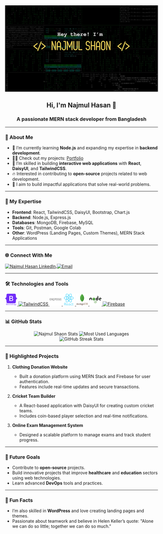 ![Welcome Banner](https://github.com/Najmul-Shaon/Najmul-Shaon/blob/main/Black%20Yellow%20Futuristic%20Welcome%20To%20Video%20YouTube%20Intro.jpg)

<h2 align="center">Hi, I'm Najmul Hasan 👋</h2>
<h3 align="center">A passionate MERN stack developer from Bangladesh</h3>

---

### 🌟 About Me

- 🌱 I’m currently learning **Node.js** and expanding my expertise in **backend development**.
- 👨‍💻 Check out my projects: [Portfolio](https://najmul-shaon.github.io/portfolio/)
- 🧠 I’m skilled in building **interactive web applications** with **React**, **DaisyUI**, and **TailwindCSS**.
- 🔥 Interested in contributing to **open-source** projects related to web development.
- 🎯 I aim to build impactful applications that solve real-world problems.

---

### 💼 My Expertise
- **Frontend**: React, TailwindCSS, DaisyUI, Bootstrap, Chart.js
- **Backend**: Node.js, Express.js
- **Databases**: MongoDB, Firebase, MySQL
- **Tools**: Git, Postman, Google Colab
- **Other**: WordPress (Landing Pages, Custom Themes), MERN Stack Applications

---

### 🌐 Connect With Me

<p align="left">
  <a href="https://linkedin.com/in/www.linkedin.com/in/najmul-hasan-75a096205" target="_blank">
    <img align="center" src="https://raw.githubusercontent.com/rahuldkjain/github-profile-readme-generator/master/src/images/icons/Social/linked-in-alt.svg" alt="Najmul Hasan LinkedIn" height="30" width="40" />
  </a>
  <a href="mailto:najmul.nh.shaon@gmail.com">
    <img align="center" src="https://cdn-icons-png.flaticon.com/512/732/732200.png" alt="Email" height="30" width="30" />
  </a>
</p>

---

### 🛠️ Technologies and Tools
<p align="left">
  <a href="https://getbootstrap.com" target="_blank"> 
    <img src="https://raw.githubusercontent.com/devicons/devicon/master/icons/bootstrap/bootstrap-plain-wordmark.svg" alt="Bootstrap" width="40" height="40"/>
  </a> 
  <a href="https://tailwindcss.com" target="_blank"> 
    <img src="https://www.vectorlogo.zone/logos/tailwindcss/tailwindcss-icon.svg" alt="TailwindCSS" width="40" height="40"/> 
  </a> 
  <a href="https://expressjs.com" target="_blank"> 
    <img src="https://raw.githubusercontent.com/devicons/devicon/master/icons/express/express-original-wordmark.svg" alt="Express.js" width="40" height="40"/>
  </a> 
  <a href="https://reactjs.org/" target="_blank"> 
    <img src="https://raw.githubusercontent.com/devicons/devicon/master/icons/react/react-original-wordmark.svg" alt="React" width="40" height="40"/>
  </a> 
  <a href="https://www.mongodb.com/" target="_blank"> 
    <img src="https://raw.githubusercontent.com/devicons/devicon/master/icons/mongodb/mongodb-original-wordmark.svg" alt="MongoDB" width="40" height="40"/>
  </a>
  <a href="https://nodejs.org" target="_blank"> 
    <img src="https://raw.githubusercontent.com/devicons/devicon/master/icons/nodejs/nodejs-original-wordmark.svg" alt="Node.js" width="40" height="40"/>
  </a> 
  <a href="https://firebase.google.com/" target="_blank"> 
    <img src="https://www.vectorlogo.zone/logos/firebase/firebase-icon.svg" alt="Firebase" width="40" height="40"/> 
  </a> 
</p>

---

### 📊 GitHub Stats

<div align="center">
  <img src="https://github-readme-stats.vercel.app/api?username=najmul-shaon&show_icons=true&locale=en" alt="Najmul Shaon Stats" height="180"/>
  <img src="https://github-readme-stats.vercel.app/api/top-langs/?username=najmul-shaon&layout=compact" alt="Most Used Languages" height="180"/>
</div>

<div align="center">
  <img src="https://github-readme-streak-stats.herokuapp.com/?user=najmul-shaon" alt="GitHub Streak Stats" width="820"/>
</div>

---

### 📂 Highlighted Projects

1. **Clothing Donation Website**
   - Built a donation platform using MERN Stack and Firebase for user authentication.
   - Features include real-time updates and secure transactions.

2. **Cricket Team Builder**
   - A React-based application with DaisyUI for creating custom cricket teams.
   - Includes coin-based player selection and real-time notifications.

3. **Online Exam Management System**
   - Designed a scalable platform to manage exams and track student progress.

---

### 🎯 Future Goals
- Contribute to **open-source** projects.
- Build innovative projects that improve **healthcare** and **education** sectors using web technologies.
- Learn advanced **DevOps** tools and practices.

---

### 🚀 Fun Facts
- I’m also skilled in **WordPress** and love creating landing pages and themes.
- Passionate about teamwork and believe in Helen Keller’s quote: "Alone we can do so little; together we can do so much."
